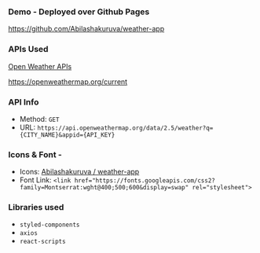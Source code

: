 

### Demo - Deployed over Github Pages 
https://github.com/Abilashakuruva/weather-app


### APIs Used
[Open Weather APIs](https://openweathermap.org/)

https://openweathermap.org/current

### API Info
* Method: `GET`
* URL: `https://api.openweathermap.org/data/2.5/weather?q={CITY_NAME}&appid={API_KEY}`

### Icons & Font -
* Icons: [Abilashakuruva
/
weather-app
](https://github.com/Abilashakuruva/weather-app/tree/main/public/icons)
* Font Link: `<link href="https://fonts.googleapis.com/css2?family=Montserrat:wght@400;500;600&display=swap" rel="stylesheet">`

### Libraries used
* `styled-components`
* `axios`
* `react-scripts`




